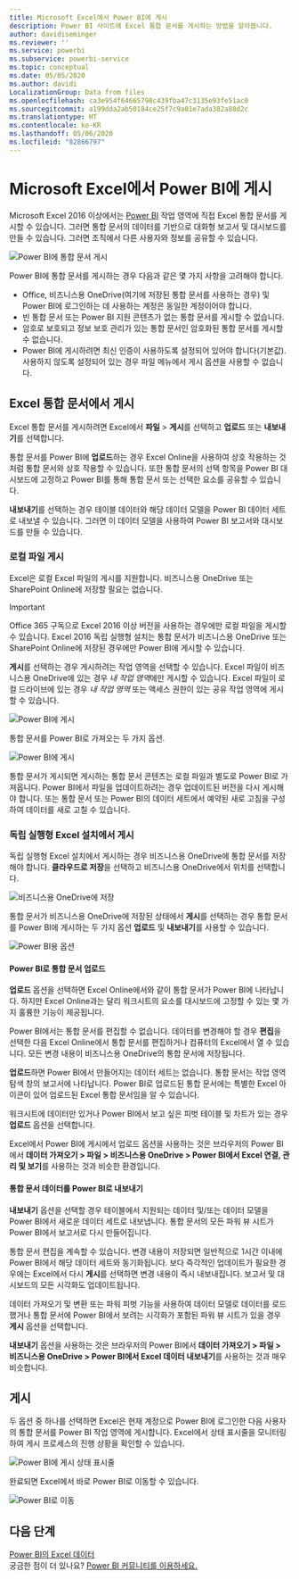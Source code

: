```yaml
---
title: Microsoft Excel에서 Power BI에 게시
description: Power BI 사이트에 Excel 통합 문서를 게시하는 방법을 알아봅니다.
author: davidiseminger
ms.reviewer: ''
ms.service: powerbi
ms.subservice: powerbi-service
ms.topic: conceptual
ms.date: 05/05/2020
ms.author: davidi
LocalizationGroup: Data from files
ms.openlocfilehash: ca3e954f64665798c439fba47c3135e93fe51ac0
ms.sourcegitcommit: a199dda2ab50184ce25f7c9a01e7ada382a88d2c
ms.translationtype: HT
ms.contentlocale: ko-KR
ms.lasthandoff: 05/06/2020
ms.locfileid: "82866797"
---
```

# <a name="publish-to-power-bi-from-microsoft-excel"></a>Microsoft Excel에서 Power BI에 게시
Microsoft Excel 2016 이상에서는 [Power BI](https://powerbi.microsoft.com) 작업 영역에 직접 Excel 통합 문서를 게시할 수 있습니다. 그러면 통합 문서의 데이터를 기반으로 대화형 보고서 및 대시보드를 만들 수 있습니다. 그러면 조직에서 다른 사용자와 정보를 공유할 수 있습니다.

![Power BI에 통합 문서 게시](media/service-publish-from-excel/pbi_uploadexport2.png)

Power BI에 통합 문서를 게시하는 경우 다음과 같은 몇 가지 사항을 고려해야 합니다.

* Office, 비즈니스용 OneDrive(여기에 저장된 통합 문서를 사용하는 경우) 및 Power BI에 로그인하는 데 사용하는 계정은 동일한 계정이어야 합니다.
* 빈 통합 문서 또는 Power BI 지원 콘텐츠가 없는 통합 문서를 게시할 수 없습니다.
* 암호로 보호되고 정보 보호 관리가 있는 통합 문서인 암호화된 통합 문서를 게시할 수 없습니다.
* Power BI에 게시하려면 최신 인증이 사용하도록 설정되어 있어야 합니다(기본값). 사용하지 않도록 설정되어 있는 경우 파일 메뉴에서 게시 옵션을 사용할 수 없습니다.

## <a name="publish-your-excel-workbook"></a>Excel 통합 문서에서 게시
Excel 통합 문서를 게시하려면 Excel에서 **파일** > **게시**를 선택하고 **업로드** 또는 **내보내기**를 선택합니다.

통합 문서를 Power BI에 **업로드**하는 경우 Excel Online을 사용하여 상호 작용하는 것처럼 통합 문서와 상호 작용할 수 있습니다. 또한 통합 문서의 선택 항목을 Power BI 대시보드에 고정하고 Power BI를 통해 통합 문서 또는 선택한 요소를 공유할 수 있습니다.

**내보내기**를 선택하는 경우 테이블 데이터와 해당 데이터 모델을 Power BI 데이터 세트로 내보낼 수 있습니다. 그러면 이 데이터 모델을 사용하여 Power BI 보고서와 대시보드를 만들 수 있습니다.

### <a name="local-file-publishing"></a>로컬 파일 게시
Excel은 로컬 Excel 파일의 게시를 지원합니다. 비즈니스용 OneDrive 또는 SharePoint Online에 저장할 필요는 없습니다.

> [!IMPORTANT]
> Office 365 구독으로 Excel 2016 이상 버전을 사용하는 경우에만 로컬 파일을 게시할 수 있습니다. Excel 2016 독립 실행형 설치는 통합 문서가 비즈니스용 OneDrive 또는 SharePoint Online에 저장된 경우에만 Power BI에 게시할 수 있습니다.
> 

**게시**를 선택하는 경우 게시하려는 작업 영역을 선택할 수 있습니다. Excel 파일이 비즈니스용 OneDrive에 있는 경우 *내 작업 영역*에만 게시할 수 있습니다. Excel 파일이 로컬 드라이브에 있는 경우 *내 작업 영역* 또는 액세스 권한이 있는 공유 작업 영역에 게시할 수 있습니다.

![Power BI에 게시](media/service-publish-from-excel/pbi_choose_workspace.png)

통합 문서를 Power BI로 가져오는 두 가지 옵션.

![Power BI에 게시](media/service-publish-from-excel/pbi_uploadexport3.png)

통합 문서가 게시되면 게시하는 통합 문서 콘텐츠는 로컬 파일과 별도로 Power BI로 가져옵니다. Power BI에서 파일을 업데이트하려는 경우 업데이트된 버전을 다시 게시해야 합니다. 또는 통합 문서 또는 Power BI의 데이터 세트에서 예약된 새로 고침을 구성하여 데이터를 새로 고칠 수 있습니다.

### <a name="publishing-from-a-standalone-excel-installation"></a>독립 실행형 Excel 설치에서 게시
독립 실행형 Excel 설치에서 게시하는 경우 비즈니스용 OneDrive에 통합 문서를 저장해야 합니다. **클라우드로 저장**을 선택하고 비즈니스용 OneDrive에서 위치를 선택합니다.

![비즈니스용 OneDrive에 저장](media/service-publish-from-excel/pbi_savetoonedrive2.png)

통합 문서가 비즈니스용 OneDrive에 저장된 상태에서 **게시**를 선택하는 경우 통합 문서를 Power BI에 게시하는 두 가지 옵션 **업로드** 및 **내보내기**를 사용할 수 있습니다.

![Power BI용 옵션](media/service-publish-from-excel/pbi_uploadexport2.png)

#### <a name="upload-your-workbook-to-power-bi"></a>Power BI로 통합 문서 업로드
**업로드** 옵션을 선택하면 Excel Online에서와 같이 통합 문서가 Power BI에 나타납니다. 하지만 Excel Online과는 달리 워크시트의 요소를 대시보드에 고정할 수 있는 몇 가지 훌륭한 기능이 제공됩니다.

Power BI에서는 통합 문서를 편집할 수 없습니다. 데이터를 변경해야 할 경우 **편집**을 선택한 다음 Excel Online에서 통합 문서를 편집하거나 컴퓨터의 Excel에서 열 수 있습니다. 모든 변경 내용이 비즈니스용 OneDrive의 통합 문서에 저장됩니다.

**업로드**하면 Power BI에서 만들어지는 데이터 세트는 없습니다. 통합 문서는 작업 영역 탐색 창의 보고서에 나타납니다. Power BI로 업로드된 통합 문서에는 특별한 Excel 아이콘이 있어 업로드된 Excel 통합 문서임을 알 수 있습니다.

워크시트에 데이터만 있거나 Power BI에서 보고 싶은 피벗 테이블 및 차트가 있는 경우 **업로드** 옵션을 선택합니다.

Excel에서 Power BI에 게시에서 업로드 옵션을 사용하는 것은 브라우저의 Power BI에서 **데이터 가져오기 > 파일 > 비즈니스용 OneDrive > Power BI에서 Excel 연결, 관리 및 보기**를 사용하는 것과 비슷한 환경입니다.

#### <a name="export-workbook-data-to-power-bi"></a>통합 문서 데이터를 Power BI로 내보내기
**내보내기** 옵션을 선택할 경우 테이블에서 지원되는 데이터 및/또는 데이터 모델을 Power BI에서 새로운 데이터 세트로 내보냅니다. 통합 문서의 모든 파워 뷰 시트가 Power BI에서 보고서로 다시 만들어집니다.

통합 문서 편집을 계속할 수 있습니다. 변경 내용이 저장되면 일반적으로 1시간 이내에 Power BI에서 해당 데이터 세트와 동기화됩니다. 보다 즉각적인 업데이트가 필요한 경우에는 Excel에서 다시 **게시**를 선택하면 변경 내용이 즉시 내보내집니다. 보고서 및 대시보드의 모든 시각화도 업데이트됩니다.

데이터 가져오기 및 변환 또는 파워 피벗 기능을 사용하여 데이터 모델로 데이터를 로드했거나 통합 문서에 Power BI에서 보려는 시각화가 포함된 파워 뷰 시트가 있을 경우 **게시** 옵션을 선택합니다.

**내보내기** 옵션을 사용하는 것은 브라우저의 Power BI에서 **데이터 가져오기 > 파일 > 비즈니스용 OneDrive > Power BI에서 Excel 데이터 내보내기**를 사용하는 것과 매우 비슷합니다.

## <a name="publishing"></a>게시
두 옵션 중 하나를 선택하면 Excel은 현재 계정으로 Power BI에 로그인한 다음 사용자의 통합 문서를 Power BI 작업 영역에 게시합니다. Excel에서 상태 표시줄을 모니터링하여 게시 프로세스의 진행 상황을 확인할 수 있습니다.

![Power BI에 게시 상태 표시줄](media/service-publish-from-excel/pbi_publishingstatus.png)

완료되면 Excel에서 바로 Power BI로 이동할 수 있습니다.

![Power BI로 이동](media/service-publish-from-excel/pbi_gotopbi.png)

## <a name="next-steps"></a>다음 단계
[Power BI의 Excel 데이터](service-excel-workbook-files.md)  
궁금한 점이 더 있나요? [Power BI 커뮤니티를 이용하세요.](https://community.powerbi.com/)

